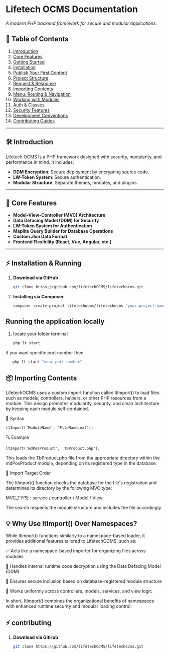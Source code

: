 # Lifetech OCMS Documentation  
_A modern PHP backend framework for secure and modular applications._

## 📖 Table of Contents  
1. [Introduction](#-introduction)  
2. [Core Features](#-core-features)  
3. [Getting Started](getting-started.md)  
4. [Installation](#-installation--running)  
5. [Publish Your First Content](#-publish-your-first-content)  
6. [Project Structure](project_structure.md)  
7. [Request & Response](request_and_response.md)  
8. [Importing Contents](#-importing-contents)  
9. [Menu, Routing & Navigation](navigation.md)  
10. [Working with Modules](#-working-with-modules) 
11. [Auth & Classes](#-auth--classes)  
12. [Security Features](#security-features)  
13. [Development Conventions](#development-conventions)  
14. [Contributing Guides](contributing.md)  
---

## 🛠 Introduction  
Lifetech OCMS is a PHP framework designed with security, modularity, and performance in mind. It includes:  
- **DDM Encryption**: Secure deployment by encrypting source code.  
- **LW-Token System**: Secure authentication.  
- **Modular Structure**: Separate themes, modules, and plugins.  

---

## 🔹 Core Features  
- **Model-View-Controller (MVC) Architecture**  
- **Data Defacing Model (DDM) for Security**  
- **LW-Token System for Authentication**  
- **Maplite Query Builder for Database Operations**  
- **Custom Jlon Data Format**  
- **Frontend Flexibility (React, Vue, Angular, etc.)**  

---

## ⚡ Installation & Running 
1. **Download via GitHub**  
   ```sh
   git clone https://github.com/lifetechOCMS/lifetechocms.git
   ```
2. **Installing via Composer**  
   ```sh 
   composer create-project lifetechocms/lifetechocms "your-project-name"
   ```
## Running the application locally
1. locate your folder terminal
   ```sh
   php lt start
   ```
if you want specific port number then 
   ```sh
      php lt start "your-port-number"
   ```

## 📦 Importing Contents

LifetechOCMS uses a custom import function called ltImport() to load files such as models, controllers, helpers, or other PHP resources from a module. This design promotes modularity, security, and clean architecture by keeping each module self-contained.

🧠 Syntax
```
ltImport('ModuleName', 'FileName.ext');
```

🔍 Example
```
ltImport('mdPosProduct', 'TbProduct.php');
```


This loads the TbProduct.php file from the appropriate directory within the mdPosProduct module, depending on its registered type in the database.

📁 Import Target Order

The ltImport() function checks the database for the file's registration and determines its directory by the following MVC type:

MVC_TYPE : service / controller / Model / View

The search respects the module structure and includes the file accordingly. 

## 💡 Why Use ltImport() Over Namespaces?

While ltImport() functions similarly to a namespace-based loader, it provides additional features tailored to LifetechOCMS, such as:

✅ Acts like a namespace-based importer for organizing files across modules

🔐 Handles internal runtime code decryption using the Data Defacing Model (DDM)

🔎 Ensures secure inclusion based on database-registered module structure

🔄 Works uniformly across controllers, models, services, and view logic

In short, ltImport() combines the organizational benefits of namespaces with enhanced runtime security and modular loading control.


## ⚡ contributing  
1. **Download via GitHub**  
   ```sh
   git clone https://github.com/lifetechOCMS/lifetechocms.git